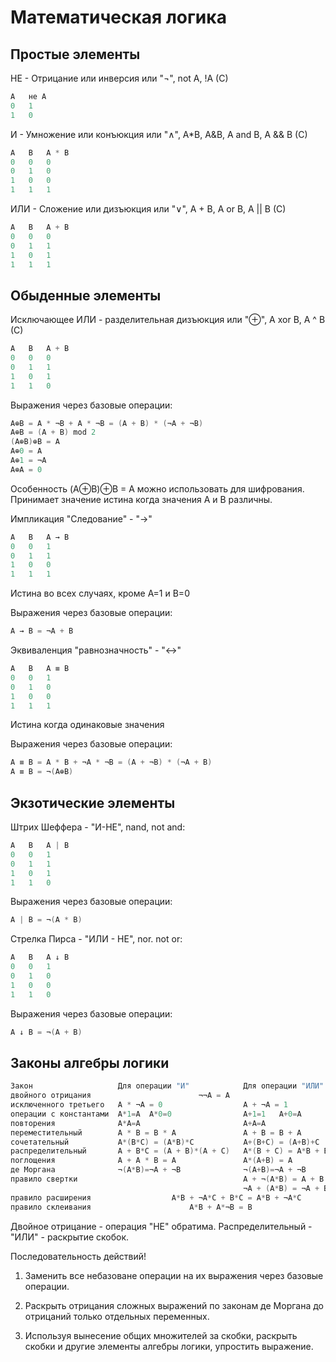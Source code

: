 # Математическая логика

## Простые элементы

НЕ - Отрицание или инверсия или "¬", not A, !A (C)
```c
A   не А
0   1
1   0
```

И - Умножение или конъюкция или "∧", A*B, A&B, A and B, A && B (C)
```c
A   В   А * В
0   0   0
0   1   0
1   0   0
1   1   1
```

ИЛИ - Сложение или дизъюкция или "∨", A + B, A or B, A || B (C)
```c
A   В   А + В
0   0   0
0   1   1
1   0   1
1   1   1
```

## Обыденные элементы

Исключающее ИЛИ - разделительная дизъюкция или "⊕", A xor B, A ^ B (C)
```c
A   В   А + В
0   0   0
0   1   1
1   0   1
1   1   0
```
Выражения через базовые операции:
```c
A⊕B = A * ¬B + A * ¬B = (A + B) * (¬A + ¬B)
A⊕B = (A + B) mod 2
(A⊕B)⊕B = A
A⊕0 = A
A⊕1 = ¬A
A⊕A = 0
```
Особенность (A⊕B)⊕B = A можно использовать для шифрования. Принимает значение истина когда значения А и В различны.

Импликация "Следование" - "->"
```c
A   В   А → В
0   0   1
0   1   1
1   0   0
1   1   1
```
Истина во всех случаях, кроме A=1 и В=0

Выражения через базовые операции:
```c
А → В = ¬A + B
```

Эквиваленция "равнозначность" - "<->"
```c
A   В   А ≡ В
0   0   1
0   1   0
1   0   0
1   1   1
```
Истина когда одинаковые значения

Выражения через базовые операции:
```c
А ≡ В = A * B + ¬A * ¬B = (A + ¬B) * (¬A + B)
А ≡ В = ¬(A⊕B)
```

## Экзотические элементы

Штрих Шеффера - "И-НЕ", nand, not and:
```c
A   В   А | В
0   0   1
0   1   1
1   0   1
1   1   0
```
Выражения через базовые операции:
```c
А | В = ¬(A * B)
```

Стрелка Пирса - "ИЛИ - НЕ", nor. not or:
```c
A   В   А ↓ В
0   0   1
0   1   0
1   0   0
1   1   0
```
Выражения через базовые операции:
```c
А ↓ В = ¬(A + B)
```

## Законы алгебры логики
```c
Закон                   Для операции "И"            Для операции "ИЛИ"
двойного отрицания                        ¬¬A = A
исключенного третьего   A * ¬A = 0                  A + ¬A = 1
операции с константами  A*1=A  A*0=0                A+1=1   A+0=A
повторения              A*A=A                       A+A=A
переместительный        A * B = B * A               A + B = B + A
сочетательный           A*(B*C) = (A*B)*C           A+(B+C) = (A+B)+C
распределительный       A + B*C = (A + B)*(A + C)   A*(B + C) = A*B + B*C
поглощения              A + A * B = A               A*(A+B) = A
де Моргана              ¬(A*B)=¬A + ¬B              ¬(A+B)=¬A + ¬B
правило свертки                                     A + ¬(A*B) = A + B 
                                                    ¬A + (A*B) = ¬A + B
правило расширения                  A*B + ¬A*C + B*C = A*B + ¬A*C
правило склеивания                      A*B + A*¬B = B
```
Двойное отрицание - операция "НЕ" обратима.
Распределительный - "ИЛИ" - раскрытие скобок. 

Последовательность действий!

1. Заменить все небазоване операции на их выражения через базовые операции.

2. Раскрыть отрицания сложных выражений по законам де Моргана до отрицаний только отдельных переменных.

3. Используя вынесение общих множителей за скобки, раскрыть скобки и другие элементы алгебры логики, упростить выражение.

